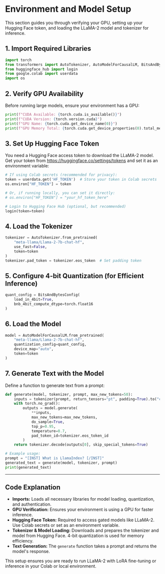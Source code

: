 
# Environment and Model Setup

This section guides you through verifying your GPU, setting up your Hugging Face token, and loading the LLaMA-2 model and tokenizer for inference.

## 1. Import Required Libraries

```python
import torch
from transformers import AutoTokenizer, AutoModelForCausalLM, BitsAndBytesConfig
from huggingface_hub import login
from google.colab import userdata
import os
```

## 2. Verify GPU Availability

Before running large models, ensure your environment has a GPU:

```python
print(f"CUDA Available: {torch.cuda.is_available()}")
print(f"CUDA Version: {torch.version.cuda}")
print(f"GPU Name: {torch.cuda.get_device_name(0)}")
print(f"GPU Memory Total: {torch.cuda.get_device_properties(0).total_memory / 1024**3:.2f} GB")
```

## 3. Set Up Hugging Face Token

You need a Hugging Face access token to download the LLaMA-2 model. Get your token from https://huggingface.co/settings/tokens and set it as an environment variable:

```python
# If using Colab secrets (recommended for privacy):
token = userdata.get('HF_TOKEN')  # Store your token in Colab secrets
os.environ["HF_TOKEN"] = token

# Or, if running locally, you can set it directly:
# os.environ["HF_TOKEN"] = "your_hf_token_here"

# Login to Hugging Face Hub (optional, but recommended)
login(token=token)
```

## 4. Load the Tokenizer

```python
tokenizer = AutoTokenizer.from_pretrained(
	"meta-llama/Llama-2-7b-chat-hf",
	use_fast=False,
	token=token
)
tokenizer.pad_token = tokenizer.eos_token  # Set padding token
```

## 5. Configure 4-bit Quantization (for Efficient Inference)

```python
quant_config = BitsAndBytesConfig(
	load_in_4bit=True,
	bnb_4bit_compute_dtype=torch.float16
)
```

## 6. Load the Model

```python
model = AutoModelForCausalLM.from_pretrained(
	"meta-llama/Llama-2-7b-chat-hf",
	quantization_config=quant_config,
	device_map="auto",
	token=token
)
```

## 7. Generate Text with the Model

Define a function to generate text from a prompt:

```python
def generate(model, tokenizer, prompt, max_new_tokens=50):
	inputs = tokenizer(prompt, return_tensors="pt", padding=True).to("cuda")
	with torch.no_grad():
		outputs = model.generate(
			**inputs,
			max_new_tokens=max_new_tokens,
			do_sample=True,
			top_p=0.95,
			temperature=0.7,
			pad_token_id=tokenizer.eos_token_id
		)
	return tokenizer.decode(outputs[0], skip_special_tokens=True)

# Example usage:
prompt = "[INST] What is LlamaIndex? [/INST]"
generated_text = generate(model, tokenizer, prompt)
print(generated_text)
```

---

## Code Explanation

- **Imports:** Loads all necessary libraries for model loading, quantization, and authentication.
- **GPU Verification:** Ensures your environment is using a GPU for faster inference.
- **Hugging Face Token:** Required to access gated models like LLaMA-2. Use Colab secrets or set as an environment variable.
- **Tokenizer & Model Loading:** Downloads and prepares the tokenizer and model from Hugging Face. 4-bit quantization is used for memory efficiency.
- **Text Generation:** The `generate` function takes a prompt and returns the model's response.

This setup ensures you are ready to run LLaMA-2 with LoRA fine-tuning or inference in your Colab or local environment.
